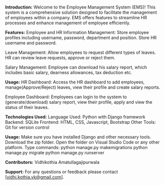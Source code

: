 **Introduction:**
Welcome to the Employee Management System (EMS)!
This system is a comprehensive solution designed to facilitate the management of employees within a company.
EMS offers features to streamline HR processes and enhance management of employee efficiently.

**Features:**
Employee and HR Information Management:
Store employee profiles including username, password, department and position.
Store HR username and password. 

Leave Management:
Allow employees to request different types of leaves. 
HR can review leave requests, approve or reject them. 

Salary Management:
Employee can download his salary report, which includes basic salary, dearness allowances, tax deduction etc.

**Usage:**
HR Dashboard:
Access the HR dashboard to add employees, manage(Approve/Reject) leaves, view their profile and create salary reports.

Employee Dashboard:
Employees can login to the system to (generate/download) salary report, view their profile, apply and view the status of their leaves. 

**Technologies Used:**
Language Used: Python with Django framework
Backend: SQLite
Frontend: HTML, CSS, Javascript, Bootstrap
Other Tools: Git for version control

**Usage:**
Make sure you have installed Django and other necessary tools.
Download the zip folder.
Open the folder on Visual Studio Code or any other platform.
Type commands: python manage.py makemigrations
               python manage.py migrate
               python manage.py runserver

**Contributors:**
Vidhikothia
Amatullagajipurwala

**Support:**
For any questions or feedback please contact [vidhi.kothia.vk@gmail.com].
